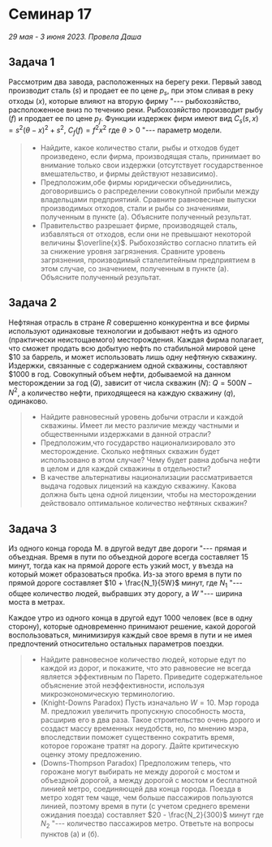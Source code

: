 # Семинар 17

*29 мая - 3 июня 2023. Провела Даша* 

## Задача 1

Рассмотрим два завода, расположенных на берегу реки. Первый завод производит сталь ($s$) и продает ее по цене $p_s$, при этом сливая в реку отходы ($x$), которые влияют на вторую фирму "--- рыбохозяйство, расположенное вниз по течению реки. Рыбохозяйство производит рыбу ($f$) и продает ее по цене $p_f$. Функции издержек фирм имеют вид $C_s(s, x) = s^2(\theta-x)^2 +s^2$, $C_f(f) = f^2x^2$ где $\theta > 0$ "--- параметр модели.


> - Найдите, какое количество стали, рыбы и отходов будет произведено, если фирма, производящая сталь, принимает во внимание только свои издержки (отсутствует государственное вмешательство, и фирмы действуют независимо).
> - Предположим,обе фирмы юридически объединились, договорившись о распределении совокупной прибыли между владельцами предприятиий. Сравните равновесные выпуски производимых отходов, стали и рыбы со значениями, полученным в пункте (а). Объясните полученный результат.
> - Правительство разрешает фирме, производящей сталь, избавляться от отходов, если они не превышают некоторой величины $\overline{x}$. Рыбохозяйство согласно платить ей за снижение уровня загрязнения. Сравните уровень загрязнения, производимый сталелитейным предприятием в этом случае, со значением, полученным в пункте (а). Объясните полученный результат.

## Задача 2
	
Нефтяная отрасль в стране $R$ совершенно конкурентна и все фирмы используют одинаковые технологии и добывают нефть из одного (практически неистощаемого) месторождения. Каждая фирма полагает, что сможет продать всю добытую нефть по стабильной мировой цене \$10 за баррель, и может использовать лишь одну нефтяную скважину. Издержки, связанные с содержанием одной скважины, составляют \$1000 в год. Совокупный объем нефти, добываемой на данном месторождении за год ($Q$), зависит от числа скважин ($N$): $Q = 500N - N^2$, а количество нефти, приходящееся на каждую скважину ($q$), одинаково.

> - Найдите равновесный уровень добычи отрасли и каждой скважины. Имеет ли место различие между частными и общественными издержками в данной отрасли?
> - Предположим,что государство национализировало это месторождение. Сколько нефтяных скважин будет использовано в этом случае? Чему будет равна добыча нефти в целом и для каждой скважины в отдельности?
> - В качестве альтернативы национализации рассматривается выдача годовых лицензий на каждую скважину. Какова должна быть цена одной лицензии, чтобы на месторождении действовало оптимальное количество нефтяных скважин?

## Задача 3

Из одного конца города М. в другой ведут две дороги "--- прямая и объездная. Время в пути по объездной дороге всегда составляет 15 минут, тогда как на прямой дороге есть узкий мост, у въезда на который может образоваться пробка. Из-за этого время в пути по прямой дороге составляет $10 + \frac{N_1}{5W}$ минут, где  $N_1$ "--- общее количество людей, выбравших эту дорогу, а $W$ "--- ширина моста в метрах.

Каждое утро из одного конца в другой едут $1000$ человек (все в одну сторону), которые одновременно принимают решение, какой дорогой воспользоваться, минимизируя каждый свое время в пути и не имея предпочтений относительно остальных параметров поездки.

> - Найдите равновесное количество людей, которые едут по каждой из дорог, и покажите, что это равновесие не всегда является эффективным по Парето. Приведите содержательное объяснение этой неэффективности, используя микроэкономическую терминологию.
> - (Knight-Downs Paradox) Пусть изначально $W = 10$. Мэр города М. предложил увеличить пропускную способность моста, расширив его в два раза. Такое строительство очень дорого и создаст массу временных неудобств, но, по мнению мэра, впоследствии поможет существенно сократить время, которое горожане тратят на дорогу. Дайте критическую оценку этому предложению.
> - (Downs-Thompson Paradox) Предположим теперь, что горожане могут выбирать не между дорогой с мостом и объездной дорогой, а между дорогой с мостом и бесплатной линией метро, соединяющей два конца города. Поезда в метро ходят тем чаще, чем больше пассажиров пользуются линией, поэтому время в пути (с учетом среднего времени ожидания поезда) составляет $20 - \frac{N_2}{300}$ минут где $N_2$ "--- количество пассажиров метро. Ответьте на вопросы пунктов (а) и (б). 
